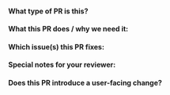 <!--  Thanks for sending a pull request!  Here are some tips for you:

- If this is your first time, please read our contributor guidelines:
  https://git.k8s.io/community/contributors/guide#your-first-contribution and
  developer guide https://git.k8s.io/community/contributors/devel/development.md#development-guide
- Please label this pull request according to what type of issue you are
  addressing, especially if this is a release targeted pull request. For
  reference on required PR/issue labels, read here:
  https://git.k8s.io/community/contributors/devel/sig-release/release.md#issuepr-kind-label
- If you want *faster* PR reviews, read how:
  https://git.k8s.io/community/contributors/guide/pull-requests.md#best-practices-for-faster-reviews
- If the PR is unfinished, see how to mark it:
  https://git.k8s.io/community/contributors/guide/pull-requests.md#marking-unfinished-pull-requests
-->

#### What type of PR is this?

<!--
Add one of the following kinds:
/kind bug
/kind cleanup
/kind documentation
/kind feature
/kind design

Optionally add one or more of the following kinds if applicable:
/kind api-change
/kind deprecation
/kind failing-test
/kind flake
/kind regression
-->

#### What this PR does / why we need it:

#### Which issue(s) this PR fixes:

<!--
*Automatically closes linked issue when PR is merged.
Usage: `Fixes #<issue number>`, or `Fixes (paste link of issue)`.

Fixes #

or

None
-->

#### Special notes for your reviewer:

#### Does this PR introduce a user-facing change?

<!--
If no, just write "NONE" in the release-note block below.
If yes, a release note is required:
Enter your extended release note in the block below. If the PR requires
additional action from users switching to the new release, include the
string "action required".

For more information on release notes see:
https://git.k8s.io/community/contributors/guide/release-notes.md
-->

```release-note

```
